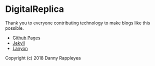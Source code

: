# DigitalReplica

Thank you to everyone contributing technology to make blogs like this possible.
- [Github Pages](https://pages.github.com/)
- [Jekyll](http://jekyllrb.com)
- [Lanyon](https://github.com/poole/lanyon)

Copyright (c) 2018 Danny Rappleyea
